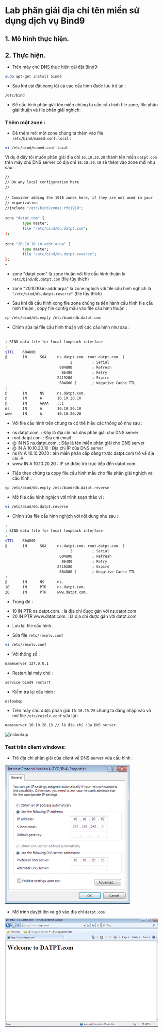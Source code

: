 # Lab phân giải địa chỉ tên miền sử dụng dịch vụ Bind9


## 1. Mô hình thực hiện.

## 2. Thực hiện.

- Trên máy chủ DNS thực hiện cài đặt Bind9:

```sh
sudo apt-get install bind9
```

- Sau khi cài đặt xong tất cả các cấu hình được lưu trữ tại :

```sh
/etc/bind
```

- Để cấu hình phân giải tên miền chúng ta cần cấu hình file zone, file phân giải thuận và file phân giải nghịch:

### Thêm một zone :

- Để thêm mới một zone chúng ta thêm vào file `/etc/bind/named.conf.local` :

```sh
vi /etc/bind/named.conf.local
```

Ví dụ ở đây tôi muốn phân giải địa chỉ `10.10.20.20` thành tên miền `datpt.com` trên máy chủ DNS server có địa chỉ `10.10.20.10` sẽ thêm vào zone mới như sau :

```sh
//
// Do any local configuration here
//

// Consider adding the 1918 zones here, if they are not used in your
// organization
//include "/etc/bind/zones.rfc1918";

zone "datpt.com" {
        type master;
        file "/etc/bind/db.datpt.com";
};

zone "20.10.10.in-addr.arpa" {
        type master;
        file "/etc/bind/db.datpt.reverse";
};
~

```

- zone "datpt.com" là zone thuận với file cấu hình thuận là `/etc/bind/db.datpt.com` (file tùy thích)

- zone "20.10.10.in-addr.arpa" là zone nghịch với file cấu hình nghịch là `"/etc/bind/db.datpt.reverse"` (file tùy thích)

- Sau khi đã cấu hình xong file zone chúng ta tiến hành cấu hình file cấu hình thuận , copy file config mẫu vào file cấu hình thuận :

```sh
cp /etc/bind/db.empty /etc/bind/db.datpt.com
```

- Chỉnh sửa lại file cấu hình thuận với các cấu hình như sau :

```sh

; BIND data file for local loopback interface
;
$TTL    604800
@       IN      SOA     ns.datpt.com. root.datpt.com. (
                              2         ; Serial
                         604800         ; Refresh
                          86400         ; Retry
                        2419200         ; Expire
                         604800 )       ; Negative Cache TTL
;
@       IN      NS      ns.datpt.com.
@       IN      A       10.10.20.10
@       IN      AAAA    ::1
ns      IN      A       10.10.20.10
www     IN      A       10.10.20.20

```

- Với file cấu hình trên chúng ta có thể hiểu các thông số như sau :
 <ul>
  <li>ns.datpt.com. : Đây là địa chỉ mà dns phân giải cho DNS server</li>
  <li>root.datpt.con. : Địa chỉ email</li>
  <li>@   IN  NS  ns.datpt.com. : Đây là tên miền phân giải cho DNS server</li>
  <li>@       IN      A       10.10.20.10 : Địa chỉ IP của DNS server</li>
  <li>ns      IN      A       10.10.20.10 : tên miền phân cấp đằng trước datpt.com trỏ về địa chỉ IP</li>
  <li>www     IN      A       10.10.20.20 : IP sẽ được trỏ trực tiếp đến datpt.com</li>
 </ul>

- Tiếp theo chúng ta copy file cấu hình mẫu cho file phân giải nghịch và cấu hình :

```sh
cp /etc/bind/db.empty /etc/bind/db.datpt.reverse
```

- Mở file cấu hình nghịch với trình soạn thảo vi :

```sh
vi /etc/bind/db.datpt.reverse
```

- Chỉnh sửa file cấu hình nghịch với nội dung như sau :

```sh
;
; BIND data file for local loopback interface
;
$TTL    604800
@       IN      SOA     ns.datpt.com. root.datpt.com. (
                              2         ; Serial
                         604800         ; Refresh
                          86400         ; Retry
                        2419200         ; Expire
                         604800 )       ; Negative Cache TTL
;
@       IN      NS      ns.
10      IN      PTR     ns.datpt.com.
20      IN      PTR     www.datpt.com.

```

- Trong đó :
 <ul>
  <li>10      IN      PTR     ns.datpt.com. : là địa chỉ được gán với ns.datpt.com</li>
  <li>20      IN      PTR     www.datpt.com. : là địa chỉ được gán với datpt.com</li>
 </ul>
 
- Lưu lại file cấu hình .

- Sửa file `/etc/resolv.conf`

```sh
vi /etc/resolv.conf
```

- Với thông số :

```sh
nameserver 127.0.0.1
```

- Restart lại máy chủ :

```sh
service bind9 restart
```

- Kiểm tra lại cấu hình :

```sh
nslookup
```

- Trên máy chủ được phân giải `10.10.20.20` chúng ta đăng nhập vào và mở file  `/etc/resolv.conf` sửa lại :

```sh
nameserver 10.10.20.10 // là địa chỉ của DNS server.
```


![nslookup](/images/nslookup.png)

### Test trên client windows:

- Trỏ địa chỉ phân giải của client về DNS server vừa cấu hình :

![client-dns1](/images/client-dns1.png)

- Mở trình duyệt lên và gõ vào địa chỉ `datpt.com`

![client-dns2](/images/client-dns2.png)